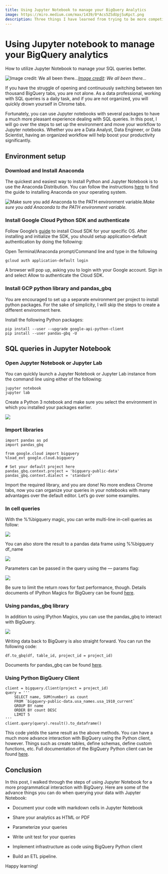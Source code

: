 ```yaml
---
title: Using Jupyter Notebook to manage your BigQuery Analytics
image: https://miro.medium.com/max/1439/0*Acs5ZSdUpjSuKpct.png
description: Three things I have learned from trying to be more competitive.
---
```


# Using Jupyter notebook to manage your BigQuery analytics

How to utilize Jupyter Notebook to manage your SQL queries better.

![[Image credit](https://www.google.com/url?sa=i&url=https%3A%2F%2Fweb.superquery.io%2Fquery-tabs-bigquery%2F&psig=AOvVaw21JNaUReoM0FoRWlsvrtkp&ust=1582695307200000&source=images&cd=vfe&ved=0CA0QjhxqFwoTCKCV3c796-cCFQAAAAAdAAAAABAD): We all been there…](https://cdn-images-1.medium.com/max/2878/0*Acs5ZSdUpjSuKpct.png)*[Image credit](https://www.google.com/url?sa=i&url=https%3A%2F%2Fweb.superquery.io%2Fquery-tabs-bigquery%2F&psig=AOvVaw21JNaUReoM0FoRWlsvrtkp&ust=1582695307200000&source=images&cd=vfe&ved=0CA0QjhxqFwoTCKCV3c796-cCFQAAAAAdAAAAABAD): We all been there…*

If you have the struggle of opening and continuously switching between ten thousand BigQuery tabs, you are not alone. As a data professional, working with SQL queries is a daily task, and if you are not organized, you will quickly drown yourself in Chrome tabs.

Fortunately, you can use Jupyter notebooks with several packages to have a much more pleasant experience dealing with SQL queries. In this post, I will go over the steps to set up the environment and move your workflow to Jupyter notebooks. Whether you are a Data Analyst, Data Engineer, or Data Scientist, having an organized workflow will help boost your productivity significantly.

## Environment setup

### Download and Install Anaconda

The quickest and easiest way to install Python and Jupyter Notebook is to use the Anaconda Distribution. You can follow the instructions [here](https://docs.anaconda.com/anaconda/install/) to find the guide to installing Anaconda on your operating system.

![Make sure you add Anaconda to the PATH environment variable.](https://cdn-images-1.medium.com/max/2000/0*jq-cqSrzO0lw5egH.png)*Make sure you add Anaconda to the PATH environment variable.*

### Install Google Cloud Python SDK and authenticate

Follow Google’s [guide](https://cloud.google.com/sdk/docs/quickstarts) to install Cloud SDK for your specific OS. After installing and initialize the SDK, you should setup application-default authentication by doing the following:

Open Terminal/Anaconda prompt/Command line and type in the following

    gcloud auth application-default login

A browser will pop up, asking you to login with your Google account. Sign in and select Allow to authenticate the Cloud SDK.

### Install GCP python library and pandas_gbq

You are encouraged to set up a separate environment per project to install python packages. For the sake of simplicity, I will skip the steps to create a different environment here.

Install the following Python packages:

    pip install --user --upgrade google-api-python-client
    pip install --user pandas-gbq -U

## SQL queries in Jupyter Notebook

### Open Jupyter Notebook or Jupyter Lab

You can quickly launch a Jupyter Notebook or Jupyter Lab instance from the command line using either of the following:

    jupyter notebook
    jupyter lab

Create a Python 3 notebook and make sure you select the environment in which you installed your packages earlier.

![](https://cdn-images-1.medium.com/max/4000/0*DGkJ6z3DtIWbo9YV.png)

### Import libraries

    import pandas as pd
    import pandas_gbq

    from google.cloud import bigquery
    %load_ext google.cloud.bigquery

    # Set your default project here
    pandas_gbq.context.project = 'bigquery-public-data'
    pandas_gbq.context.dialect = 'standard'

Import the required library, and you are done! No more endless Chrome tabs, now you can organize your queries in your notebooks with many advantages over the default editor. Let’s go over some examples.

### In cell queries

With the %%bigquery magic, you can write multi-line in-cell queries as follow:

![](https://cdn-images-1.medium.com/max/2000/1*DLtyOumDVKy8IhGo4zv45g.png)

You can also store the result to a pandas data frame using %%bigquery df_name

![](https://cdn-images-1.medium.com/max/2000/1*i3Lgb5aE2UcqkTE7wgVNgw.png)

Parameters can be passed in the query using the — params flag:

![](https://cdn-images-1.medium.com/max/2000/1*J-a5-V-B6RWtc4PgSxf1nA.png)

Be sure to limit the return rows for fast performance, though. Details documents of IPython Magics for BigQuery can be found [here](https://googleapis.dev/python/bigquery/latest/magics.html).

### Using pandas_gbq library

In addition to using IPython Magics, you can use the pandas_gbq to interact with BigQuery.

![](https://cdn-images-1.medium.com/max/2000/1*vTqKqeoXY1a-liJQSGQsLw.png)

Writing data back to BigQuery is also straight forward. You can run the following code:

    df.to_gbq(df, table_id, project_id = project_id)

Documents for pandas_gbq can be found [here](https://pandas-gbq.readthedocs.io/en/latest/).

### Using Python BigQuery Client

    client = bigquery.Client(project = project_id)
    query = '''
        SELECT name, SUM(number) as count
        FROM `bigquery-public-data.usa_names.usa_1910_current`
        GROUP BY name
        ORDER BY count DESC
        LIMIT 5
    '''
    client.query(query).result().to_dataframe()

This code yields the same result as the above methods. You can have a much more advance interaction with BigQuery using the Python client, however. Things such as create tables, define schemas, define custom functions, etc. Full documentation of the BigQuery Python client can be found [here](https://googleapis.dev/python/bigquery/latest/reference.html#model).

## Conclusion

In this post, I walked through the steps of using Jupyter Notebook for a more programmatical interaction with BigQuery. Here are some of the advance things you can do when querying your data with Jupyter Notebook:

* Document your code with markdown cells in Jupyter Notebook

* Share your analytics as HTML or PDF

* Parameterize your queries

* Write unit test for your queries

* Implement infrastructure as code using BigQuery Python client

* Build an ETL pipeline.

Happy learning!
